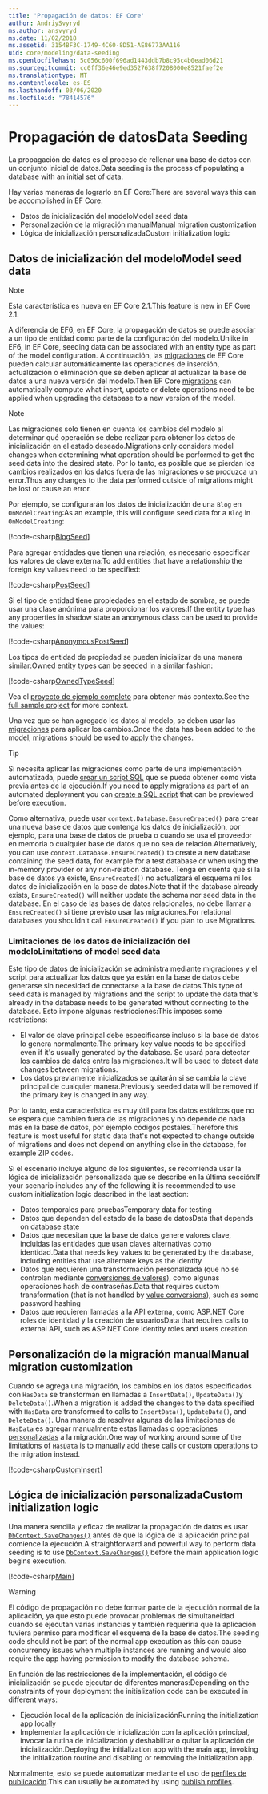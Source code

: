 ```yaml
---
title: 'Propagación de datos: EF Core'
author: AndriySvyryd
ms.author: ansvyryd
ms.date: 11/02/2018
ms.assetid: 3154BF3C-1749-4C60-8D51-AE86773AA116
uid: core/modeling/data-seeding
ms.openlocfilehash: 5c056c600f696ad1443ddb7b8c95c4b0ead06d21
ms.sourcegitcommit: cc0ff36e46e9ed3527638f7208000e8521faef2e
ms.translationtype: MT
ms.contentlocale: es-ES
ms.lasthandoff: 03/06/2020
ms.locfileid: "78414576"
---
```

# <a name="data-seeding"></a><span data-ttu-id="968ee-102">Propagación de datos</span><span class="sxs-lookup"><span data-stu-id="968ee-102">Data Seeding</span></span>

<span data-ttu-id="968ee-103">La propagación de datos es el proceso de rellenar una base de datos con un conjunto inicial de datos.</span><span class="sxs-lookup"><span data-stu-id="968ee-103">Data seeding is the process of populating a database with an initial set of data.</span></span>

<span data-ttu-id="968ee-104">Hay varias maneras de lograrlo en EF Core:</span><span class="sxs-lookup"><span data-stu-id="968ee-104">There are several ways this can be accomplished in EF Core:</span></span>

* <span data-ttu-id="968ee-105">Datos de inicialización del modelo</span><span class="sxs-lookup"><span data-stu-id="968ee-105">Model seed data</span></span>
* <span data-ttu-id="968ee-106">Personalización de la migración manual</span><span class="sxs-lookup"><span data-stu-id="968ee-106">Manual migration customization</span></span>
* <span data-ttu-id="968ee-107">Lógica de inicialización personalizada</span><span class="sxs-lookup"><span data-stu-id="968ee-107">Custom initialization logic</span></span>

## <a name="model-seed-data"></a><span data-ttu-id="968ee-108">Datos de inicialización del modelo</span><span class="sxs-lookup"><span data-stu-id="968ee-108">Model seed data</span></span>

> [!NOTE]
> <span data-ttu-id="968ee-109">Esta característica es nueva en EF Core 2.1.</span><span class="sxs-lookup"><span data-stu-id="968ee-109">This feature is new in EF Core 2.1.</span></span>

<span data-ttu-id="968ee-110">A diferencia de EF6, en EF Core, la propagación de datos se puede asociar a un tipo de entidad como parte de la configuración del modelo.</span><span class="sxs-lookup"><span data-stu-id="968ee-110">Unlike in EF6, in EF Core, seeding data can be associated with an entity type as part of the model configuration.</span></span> <span data-ttu-id="968ee-111">A continuación, las [migraciones](xref:core/managing-schemas/migrations/index) de EF Core pueden calcular automáticamente las operaciones de inserción, actualización o eliminación que se deben aplicar al actualizar la base de datos a una nueva versión del modelo.</span><span class="sxs-lookup"><span data-stu-id="968ee-111">Then EF Core [migrations](xref:core/managing-schemas/migrations/index) can automatically compute what insert, update or delete operations need to be applied when upgrading the database to a new version of the model.</span></span>

> [!NOTE]
> <span data-ttu-id="968ee-112">Las migraciones solo tienen en cuenta los cambios del modelo al determinar qué operación se debe realizar para obtener los datos de inicialización en el estado deseado.</span><span class="sxs-lookup"><span data-stu-id="968ee-112">Migrations only considers model changes when determining what operation should be performed to get the seed data into the desired state.</span></span> <span data-ttu-id="968ee-113">Por lo tanto, es posible que se pierdan los cambios realizados en los datos fuera de las migraciones o se produzca un error.</span><span class="sxs-lookup"><span data-stu-id="968ee-113">Thus any changes to the data performed outside of migrations might be lost or cause an error.</span></span>

<span data-ttu-id="968ee-114">Por ejemplo, se configurarán los datos de inicialización de una `Blog` en `OnModelCreating`:</span><span class="sxs-lookup"><span data-stu-id="968ee-114">As an example, this will configure seed data for a `Blog` in `OnModelCreating`:</span></span>

[!code-csharp[BlogSeed](../../../samples/core/Modeling/DataSeeding/DataSeedingContext.cs?name=BlogSeed)]

<span data-ttu-id="968ee-115">Para agregar entidades que tienen una relación, es necesario especificar los valores de clave externa:</span><span class="sxs-lookup"><span data-stu-id="968ee-115">To add entities that have a relationship the foreign key values need to be specified:</span></span>

[!code-csharp[PostSeed](../../../samples/core/Modeling/DataSeeding/DataSeedingContext.cs?name=PostSeed)]

<span data-ttu-id="968ee-116">Si el tipo de entidad tiene propiedades en el estado de sombra, se puede usar una clase anónima para proporcionar los valores:</span><span class="sxs-lookup"><span data-stu-id="968ee-116">If the entity type has any properties in shadow state an anonymous class can be used to provide the values:</span></span>

[!code-csharp[AnonymousPostSeed](../../../samples/core/Modeling/DataSeeding/DataSeedingContext.cs?name=AnonymousPostSeed)]

<span data-ttu-id="968ee-117">Los tipos de entidad de propiedad se pueden inicializar de una manera similar:</span><span class="sxs-lookup"><span data-stu-id="968ee-117">Owned entity types can be seeded in a similar fashion:</span></span>

[!code-csharp[OwnedTypeSeed](../../../samples/core/Modeling/DataSeeding/DataSeedingContext.cs?name=OwnedTypeSeed)]

<span data-ttu-id="968ee-118">Vea el [proyecto de ejemplo completo](https://github.com/dotnet/EntityFramework.Docs/tree/master/samples/core/Modeling/DataSeeding) para obtener más contexto.</span><span class="sxs-lookup"><span data-stu-id="968ee-118">See the [full sample project](https://github.com/dotnet/EntityFramework.Docs/tree/master/samples/core/Modeling/DataSeeding) for more context.</span></span>

<span data-ttu-id="968ee-119">Una vez que se han agregado los datos al modelo, se deben usar las [migraciones](xref:core/managing-schemas/migrations/index) para aplicar los cambios.</span><span class="sxs-lookup"><span data-stu-id="968ee-119">Once the data has been added to the model, [migrations](xref:core/managing-schemas/migrations/index) should be used to apply the changes.</span></span>

> [!TIP]
> <span data-ttu-id="968ee-120">Si necesita aplicar las migraciones como parte de una implementación automatizada, puede [crear un script SQL](xref:core/managing-schemas/migrations/index#generate-sql-scripts) que se pueda obtener como vista previa antes de la ejecución.</span><span class="sxs-lookup"><span data-stu-id="968ee-120">If you need to apply migrations as part of an automated deployment you can [create a SQL script](xref:core/managing-schemas/migrations/index#generate-sql-scripts) that can be previewed before execution.</span></span>

<span data-ttu-id="968ee-121">Como alternativa, puede usar `context.Database.EnsureCreated()` para crear una nueva base de datos que contenga los datos de inicialización, por ejemplo, para una base de datos de prueba o cuando se usa el proveedor en memoria o cualquier base de datos que no sea de relación.</span><span class="sxs-lookup"><span data-stu-id="968ee-121">Alternatively, you can use `context.Database.EnsureCreated()` to create a new database containing the seed data, for example for a test database or when using the in-memory provider or any non-relation database.</span></span> <span data-ttu-id="968ee-122">Tenga en cuenta que si la base de datos ya existe, `EnsureCreated()` no actualizará el esquema ni los datos de inicialización en la base de datos.</span><span class="sxs-lookup"><span data-stu-id="968ee-122">Note that if the database already exists, `EnsureCreated()` will neither update the schema nor seed data in the database.</span></span> <span data-ttu-id="968ee-123">En el caso de las bases de datos relacionales, no debe llamar a `EnsureCreated()` si tiene previsto usar las migraciones.</span><span class="sxs-lookup"><span data-stu-id="968ee-123">For relational databases you shouldn't call `EnsureCreated()` if you plan to use Migrations.</span></span>

### <a name="limitations-of-model-seed-data"></a><span data-ttu-id="968ee-124">Limitaciones de los datos de inicialización del modelo</span><span class="sxs-lookup"><span data-stu-id="968ee-124">Limitations of model seed data</span></span>

<span data-ttu-id="968ee-125">Este tipo de datos de inicialización se administra mediante migraciones y el script para actualizar los datos que ya están en la base de datos debe generarse sin necesidad de conectarse a la base de datos.</span><span class="sxs-lookup"><span data-stu-id="968ee-125">This type of seed data is managed by migrations and the script to update the data that's already in the database needs to be generated without connecting to the database.</span></span> <span data-ttu-id="968ee-126">Esto impone algunas restricciones:</span><span class="sxs-lookup"><span data-stu-id="968ee-126">This imposes some restrictions:</span></span>

* <span data-ttu-id="968ee-127">El valor de clave principal debe especificarse incluso si la base de datos lo genera normalmente.</span><span class="sxs-lookup"><span data-stu-id="968ee-127">The primary key value needs to be specified even if it's usually generated by the database.</span></span> <span data-ttu-id="968ee-128">Se usará para detectar los cambios de datos entre las migraciones.</span><span class="sxs-lookup"><span data-stu-id="968ee-128">It will be used to detect data changes between migrations.</span></span>
* <span data-ttu-id="968ee-129">Los datos previamente inicializados se quitarán si se cambia la clave principal de cualquier manera.</span><span class="sxs-lookup"><span data-stu-id="968ee-129">Previously seeded data will be removed if the primary key is changed in any way.</span></span>

<span data-ttu-id="968ee-130">Por lo tanto, esta característica es muy útil para los datos estáticos que no se espera que cambien fuera de las migraciones y no depende de nada más en la base de datos, por ejemplo códigos postales.</span><span class="sxs-lookup"><span data-stu-id="968ee-130">Therefore this feature is most useful for static data that's not expected to change outside of migrations and does not depend on anything else in the database, for example ZIP codes.</span></span>

<span data-ttu-id="968ee-131">Si el escenario incluye alguno de los siguientes, se recomienda usar la lógica de inicialización personalizada que se describe en la última sección:</span><span class="sxs-lookup"><span data-stu-id="968ee-131">If your scenario includes any of the following it is recommended to use custom initialization logic described in the last section:</span></span>

* <span data-ttu-id="968ee-132">Datos temporales para pruebas</span><span class="sxs-lookup"><span data-stu-id="968ee-132">Temporary data for testing</span></span>
* <span data-ttu-id="968ee-133">Datos que dependen del estado de la base de datos</span><span class="sxs-lookup"><span data-stu-id="968ee-133">Data that depends on database state</span></span>
* <span data-ttu-id="968ee-134">Datos que necesitan que la base de datos genere valores clave, incluidas las entidades que usan claves alternativas como identidad.</span><span class="sxs-lookup"><span data-stu-id="968ee-134">Data that needs key values to be generated by the database, including entities that use alternate keys as the identity</span></span>
* <span data-ttu-id="968ee-135">Datos que requieren una transformación personalizada (que no se controlan mediante [conversiones de valores](xref:core/modeling/value-conversions)), como algunas operaciones hash de contraseñas.</span><span class="sxs-lookup"><span data-stu-id="968ee-135">Data that requires custom transformation (that is not handled by [value conversions](xref:core/modeling/value-conversions)), such as some password hashing</span></span>
* <span data-ttu-id="968ee-136">Datos que requieren llamadas a la API externa, como ASP.NET Core roles de identidad y la creación de usuarios</span><span class="sxs-lookup"><span data-stu-id="968ee-136">Data that requires calls to external API, such as ASP.NET Core Identity roles and users creation</span></span>

## <a name="manual-migration-customization"></a><span data-ttu-id="968ee-137">Personalización de la migración manual</span><span class="sxs-lookup"><span data-stu-id="968ee-137">Manual migration customization</span></span>

<span data-ttu-id="968ee-138">Cuando se agrega una migración, los cambios en los datos especificados con `HasData` se transforman en llamadas a `InsertData()`, `UpdateData()`y `DeleteData()`.</span><span class="sxs-lookup"><span data-stu-id="968ee-138">When a migration is added the changes to the data specified with `HasData` are transformed to calls to `InsertData()`, `UpdateData()`, and `DeleteData()`.</span></span> <span data-ttu-id="968ee-139">Una manera de resolver algunas de las limitaciones de `HasData` es agregar manualmente estas llamadas o [operaciones personalizadas](xref:core/managing-schemas/migrations/operations) a la migración.</span><span class="sxs-lookup"><span data-stu-id="968ee-139">One way of working around some of the limitations of `HasData` is to manually add these calls or [custom operations](xref:core/managing-schemas/migrations/operations) to the migration instead.</span></span>

[!code-csharp[CustomInsert](../../../samples/core/Modeling/DataSeeding/Migrations/20181102235626_Initial.cs?name=CustomInsert)]

## <a name="custom-initialization-logic"></a><span data-ttu-id="968ee-140">Lógica de inicialización personalizada</span><span class="sxs-lookup"><span data-stu-id="968ee-140">Custom initialization logic</span></span>

<span data-ttu-id="968ee-141">Una manera sencilla y eficaz de realizar la propagación de datos es usar [`DbContext.SaveChanges()`](xref:core/saving/index) antes de que la lógica de la aplicación principal comience la ejecución.</span><span class="sxs-lookup"><span data-stu-id="968ee-141">A straightforward and powerful way to perform data seeding is to use [`DbContext.SaveChanges()`](xref:core/saving/index) before the main application logic begins execution.</span></span>

[!code-csharp[Main](../../../samples/core/Modeling/DataSeeding/Program.cs?name=CustomSeeding)]

> [!WARNING]
> <span data-ttu-id="968ee-142">El código de propagación no debe formar parte de la ejecución normal de la aplicación, ya que esto puede provocar problemas de simultaneidad cuando se ejecutan varias instancias y también requeriría que la aplicación tuviera permiso para modificar el esquema de la base de datos.</span><span class="sxs-lookup"><span data-stu-id="968ee-142">The seeding code should not be part of the normal app execution as this can cause concurrency issues when multiple instances are running and would also require the app having permission to modify the database schema.</span></span>

<span data-ttu-id="968ee-143">En función de las restricciones de la implementación, el código de inicialización se puede ejecutar de diferentes maneras:</span><span class="sxs-lookup"><span data-stu-id="968ee-143">Depending on the constraints of your deployment the initialization code can be executed in different ways:</span></span>

* <span data-ttu-id="968ee-144">Ejecución local de la aplicación de inicialización</span><span class="sxs-lookup"><span data-stu-id="968ee-144">Running the initialization app locally</span></span>
* <span data-ttu-id="968ee-145">Implementar la aplicación de inicialización con la aplicación principal, invocar la rutina de inicialización y deshabilitar o quitar la aplicación de inicialización.</span><span class="sxs-lookup"><span data-stu-id="968ee-145">Deploying the initialization app with the main app, invoking the initialization routine and disabling or removing the initialization app.</span></span>

<span data-ttu-id="968ee-146">Normalmente, esto se puede automatizar mediante el uso de [perfiles de publicación](/aspnet/core/host-and-deploy/visual-studio-publish-profiles).</span><span class="sxs-lookup"><span data-stu-id="968ee-146">This can usually be automated by using [publish profiles](/aspnet/core/host-and-deploy/visual-studio-publish-profiles).</span></span>
